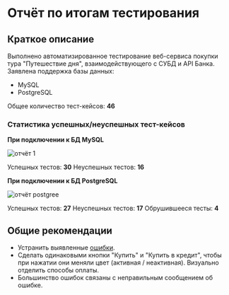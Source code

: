 # Отчёт по итогам тестирования
## Краткое описание
Выполнено автоматизированное тестирование веб-сервиса покупки тура "Путешествие дня", взаимодействующего с СУБД и API Банка. Заявлена поддержка базы данных:
* MySQL
* PostgreSQL

Общее количество тест-кейсов: **46**

### Статистика успешных/неуспешных тест-кейсов

**При подключении к БД MySQL**

![отчёт 1](https://github.com/user-attachments/assets/01ba1c8b-9720-4fad-947e-02f78869c73c)

Успешных тестов: **30**
Неуспешных тестов: **16**

**При подключении к БД PostgreSQL**

![отчёт postgree](https://github.com/user-attachments/assets/1b8142d9-ac2a-487a-bfeb-e0ebc954282f)

Успешных тестов: **27**
Неуспешных тестов: **17**
Обрушившееся тесты: **4**


## Общие рекомендации
* Устранить выявленные [ошибки](https://github.com/ElenaLilu/QA_Diploma_Imyarekova/issues).
* Сделать одинаковыми кнопки "Купить" и "Купить в кредит", чтобы при нажатии они меняли цвет (активная / неактивная). Визуально отделить способы оплаты.
* Большинство ошибок связаны с неправильным сообщением об ошибке.
